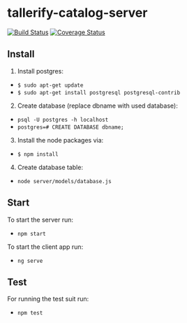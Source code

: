 # tallerify-catalog-server
[![Build Status](https://travis-ci.org/manuporto/tallerify-catalog.svg?branch=setup-angular)](https://travis-ci.org/manuporto/tallerify-catalog)
[![Coverage Status](https://coveralls.io/repos/github/manuporto/tallerify-catalog-server/badge.svg?branch=develop)](https://coveralls.io/github/manuporto/tallerify-catalog-server?branch=develop)


## Install
1. Install postgres:
  * `$ sudo apt-get update`
  * `$ sudo apt-get install postgresql postgresql-contrib`
2. Create database (replace dbname with used database):
  * `psql -U postgres -h localhost`
  * `postgres=# CREATE DATABASE dbname;`
3. Install the node packages via:
  * `$ npm install`
4. Create database table:
  * `node server/models/database.js`
  
## Start
To start the server run:

* `npm start`

To start the client app run:

* `ng serve`

## Test
For running the test suit run:

* `npm test`
